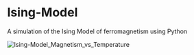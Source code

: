 # Ising-Model

A simulation of the Ising Model of ferromagnetism using Python

![Ising-Model_Magnetism_vs_Temperature](https://user-images.githubusercontent.com/20306067/184579222-d0391107-180a-4432-9ea6-3a20f7e5c70b.png)
